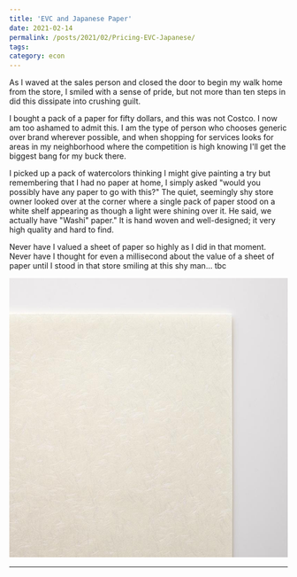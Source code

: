 ```yaml
---
title: 'EVC and Japanese Paper'
date: 2021-02-14
permalink: /posts/2021/02/Pricing-EVC-Japanese/
tags:
category: econ
---
```


As I waved at the sales person and closed the door to begin my walk home from the store, I smiled with a sense of pride, but not more than ten steps in did this dissipate into crushing guilt.

I bought a pack of a paper for fifty dollars, and this was not Costco. I now am too ashamed to admit this. I am the type of person who chooses generic over brand wherever possible, and when shopping for services looks for areas in my neighborhood where the competition is high knowing I'll get the biggest bang for my buck there. 

I picked up a pack of watercolors thinking I might give painting a try but remembering that I had no paper at home, I simply asked "would you possibly have any paper to go with this?" The quiet, seemingly shy store owner looked over at the corner where a single pack of paper stood on a white shelf appearing as though a light were shining over it. He said, we actually have "Washi" paper." It is hand woven and well-designed; it very high quality and hard to find. 

Never have I valued a sheet of paper so highly as I did in that moment. Never have I thought for even a millisecond about the value of a sheet of paper until I stood in that store smiling at this shy man... tbc

![](/images/washi-paper.jpg)

------